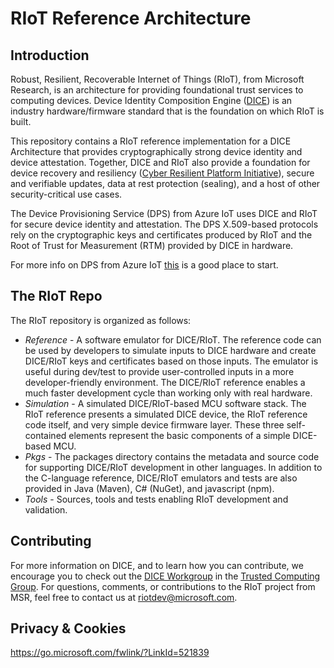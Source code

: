 # RIoT Reference Architecture
## Introduction
Robust, Resilient, Recoverable Internet of Things (RIoT), from Microsoft Research, is an architecture for providing foundational trust services to computing devices. Device Identity Composition Engine ([DICE](https://trustedcomputinggroup.org/work-groups/dice-architectures/)) is an industry hardware/firmware standard that is the foundation on which RIoT is built.

This repository contains a RIoT reference implementation for a DICE Architecture that provides cryptographically strong device identity and device attestation.  Together, DICE and RIoT also provide a foundation for device recovery and resiliency ([Cyber Resilient Platform Initiative](https://aka.ms/cyres)), secure and verifiable updates, data at rest protection (sealing), and a host of other security-critical use cases.

The Device Provisioning Service (DPS) from Azure IoT uses DICE and RIoT for secure device identity and attestation.  The DPS X.509-based protocols rely on the cryptographic keys and certificates produced by RIoT and the Root of Trust for Measurement (RTM) provided by DICE in hardware.

For more info on DPS from Azure IoT [this](https://docs.microsoft.com/en-us/azure/iot-dps/) is a good place to start.

## The RIoT Repo
The RIoT repository is organized as follows:
 * _Reference_ -  A software emulator for DICE/RIoT.  The reference code can be used by developers to simulate inputs to DICE hardware and create DICE/RIoT keys and certificates based on those inputs.  The emulator is useful during dev/test to provide user-controlled inputs in a more developer-friendly environment.  The DICE/RIoT reference enables a much faster development cycle than working only with real hardware. 
 * _Simulation_ - A simulated DICE/RIoT-based MCU software stack.  The RIoT reference presents a simulated DICE device, the RIoT reference code itself, and very simple device firmware layer.  These three self-contained elements represent the basic components of a simple DICE-based MCU.  
 * _Pkgs_ - The packages directory contains the metadata and source code for supporting DICE/RIoT development in other languages.  In addition to the C-language reference, DICE/RIoT emulators and tests are also provided in Java (Maven), C# (NuGet), and javascript (npm).
 * _Tools_ - Sources, tools and tests enabling RIoT development and validation.

## Contributing
For more information on DICE, and to learn how you can contribute, we encourage you to check out the [DICE Workgroup](https://trustedcomputinggroup.org/work-groups/dice-architectures/) in the [Trusted Computing Group](https://trustedcomputinggroup.org/).  For questions, comments, or contributions to the RIoT project from MSR, feel free to contact us at riotdev@microsoft.com.

## Privacy & Cookies
https://go.microsoft.com/fwlink/?LinkId=521839

